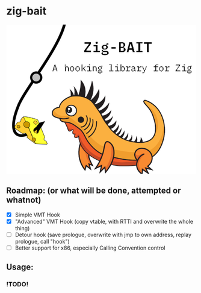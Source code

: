 # zig-bait

![logo](https://github.com/SoraTenshi/zig-bait/blob/main/zig-bait.png?raw=true)

## Roadmap: (or what will be done, attempted or whatnot)

- [x] Simple VMT Hook
- [x] "Advanced" VMT Hook (copy vtable, with RTTI and overwrite the whole thing)
- [ ] Detour hook (save prologue, overwrite with jmp to own address, replay prologue, call "hook")
- [ ] Better support for x86, especially Calling Convention control

## Usage:

### !TODO!
